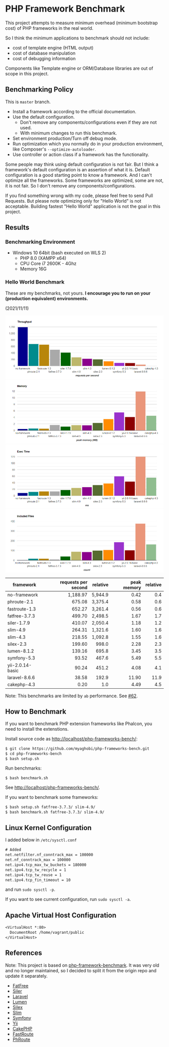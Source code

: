 # PHP Framework Benchmark

This project attempts to measure minimum overhead (minimum bootstrap cost) of PHP frameworks in the real world.

So I think the minimum applications to benchmark should not include:

* cost of template engine (HTML output)
* cost of database manipulation
* cost of debugging information

Components like Template engine or ORM/Database libraries are out of scope in this project.

## Benchmarking Policy

This is `master` branch.

* Install a framework according to the official documentation.
* Use the default configuration.
  * Don't remove any components/configurations even if they are not used.
  * With minimum changes to run this benchmark.
* Set environment production/Turn off debug mode.
* Run optimization which you normally do in your production environment, like Composer's `--optimize-autoloader`.
* Use controller or action class if a framework has the functionality.

Some people may think using default configuration is not fair. But I think a framework's default configuration is an assertion of what it is. Default configuration is a good starting point to know a framework. And I can't optimize all the frameworks. Some frameworks are optimized, some are not, it is not fair. So I don't remove any components/configurations.

If you find something wrong with my code, please feel free to send Pull Requests. But please note optimizing only for "Hello World" is not acceptable. Building fastest "Hello World" application is not the goal in this project.

## Results

### Benchmarking Environment

* Windows 10 64bit (bash executed on WLS 2)
  * PHP 8.0 (XAMPP x64)
  * CPU Core i7 2600K - 4Ghz
  * Memory 16G 

### Hello World Benchmark

These are my benchmarks, not yours. **I encourage you to run on your (production equivalent) environments.**

(2021/11/11)

![Benchmark Results Graph Throughput](screenshots/php-frameworks-bench-throughput.jpg)
![Benchmark Results Graph Memory](screenshots/php-frameworks-bench-memory.jpg)
![Benchmark Results Graph Execution Time](screenshots/php-frameworks-bench-exectime.jpg)
![Benchmark Results Graph Included Files](screenshots/php-frameworks-bench-includedfiles.jpg)

|framework          |requests per second|relative|peak memory|relative|
|-------------------|------------------:|-------:|----------:|-------:|
|no-framework       |           1,188.97| 5,944.9|       0.42|     0.4|
|phroute-2.1        |             675.08| 3,375.4|       0.58|     0.6|
|fastroute-1.3      |             652.27| 3,261.4|       0.56|     0.6|
|fatfree-3.7.3      |             499.70| 2,498.5|       1.67|     1.7|
|siler-1.7.9        |             410.07| 2,050.4|       1.18|     1.2|
|slim-4.9           |             264.31| 1,321.6|       1.60|     1.6|
|slim-4.3           |             218.55| 1,092.8|       1.55|     1.6|
|silex-2.3          |             199.60|   998.0|       2.28|     2.3|
|lumen-8.1.2        |             139.16|   695.8|       3.45|     3.5|
|symfony-5.3        |              93.52|   467.6|       5.49|     5.5|
|yii-2.0.14-basic   |              90.24|   451.2|       4.08|     4.1|
|laravel-8.6.6      |              38.58|   192.9|      11.90|    11.9|
|cakephp-4.3        |               0.20|     1.0|       4.49|     4.5|

Note: This benchmarks are limited by `ab` performance. See [#62](https://github.com/kenjis/php-framework-benchmark/issues/62).

## How to Benchmark

If you want to benchmark PHP extension frameworks like Phalcon, you need to install the extenstions.

Install source code as <http://localhost/php-frameworks-bench/>:

~~~
$ git clone https://github.com/myaghobi/php-frameworks-bench.git
$ cd php-frameworks-bench
$ bash setup.sh
~~~

Run benchmarks:

~~~
$ bash benchmark.sh
~~~

See <http://localhost/php-frameworks-bench/>.

If you want to benchmark some frameworks:

~~~
$ bash setup.sh fatfree-3.7.3/ slim-4.9/
$ bash benchmark.sh fatfree-3.7.3/ slim-4.9/
~~~

## Linux Kernel Configuration

I added below in `/etc/sysctl.conf`

~~~
# Added
net.netfilter.nf_conntrack_max = 100000
net.nf_conntrack_max = 100000
net.ipv4.tcp_max_tw_buckets = 180000
net.ipv4.tcp_tw_recycle = 1
net.ipv4.tcp_tw_reuse = 1
net.ipv4.tcp_fin_timeout = 10
~~~

and run `sudo sysctl -p`.

If you want to see current configuration, run `sudo sysctl -a`.

## Apache Virtual Host Configuration

~~~
<VirtualHost *:80>
  DocumentRoot /home/vagrant/public
</VirtualHost>
~~~


## References 
Note: This project is based on
[php-framework-benchmark](https://github.com/kenjis/php-framework-benchmark). It was very old and no longer maintained, so I decided to split it from the origin repo and update it separately.

* [FatFree](https://github.com/bcosca/fatfree)
* [Siler](https://github.com/leocavalcante/siler)
* [Laravel](https://github.com/laravel/laravel)
* [Lumen](https://github.com/laravel/lumen)
* [Silex](https://github.com/silexphp/Silex)
* [Slim](https://github.com/slimphp/Slim)
* [Symfony](https://github.com/symfony/symfony)
* [Yii](https://github.com/yiisoft/yii2)
* [CakePHP](https://github.com/cakephp/cakephp)
* [FastRoute](https://github.com/nikic/FastRoute)
* [PhRoute](https://github.com/mrjgreen/phroute)
